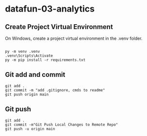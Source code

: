 # datafun-03-analytics

## Create Project Virtual Environment

On Windows, create a project virtual environment in the .venv folder. 

```shell

py -m venv .venv
.venv\Scripts\Activate
py -m pip install -r requirements.txt

```

## Git add and commit 

```shell
git add .
git commit -m "add .gitignore, cmds to readme"
git push origin main
```

## Git push
```shell
git add .
git commit -m"Git Push Local Changes to Remote Repo"
git push -u origin main
```

